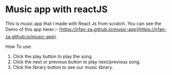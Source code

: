 # Music app with reactJS

This is music app that I made with React Js from scratch.
You can see the Demo of this app here👉 [https://irfan-za.github.io/music-app](https://irfan-za.github.io/music-app).

How To use:
1. Click the play button to play the song.
2. Click the next or previous button to play next/previous song.
3. Click the library button to see our music library.


